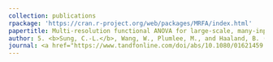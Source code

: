```yaml
---
collection: publications
rpackage: 'https://cran.r-project.org/web/packages/MRFA/index.html'
papertitle: Multi-resolution functional ANOVA for large-scale, many-input computer experiments
author: 5. <b>Sung, C.-L.</b>, Wang, W., Plumlee, M., and Haaland, B. (2020)
journal: <a href="https://www.tandfonline.com/doi/abs/10.1080/01621459.2019.1595630?journalCode=uasa20">Journal of the American Statistical Association</a>, 115(530), 908-919.
---
```


